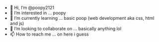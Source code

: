 - 👋 Hi, I’m @poopy2121
- 👀 I’m interested in ... poopy
- 🌱 I’m currently learning ... basic poop (web development aka css, html and js)
- 💞️ I’m looking to collaborate on ... basically anything lol
- 📫 How to reach me ... on here i guess

<!---
poopy2121/poopy2121 is a ✨ special ✨ repository because its `README.md` (this file) appears on your GitHub profile.
You can click the Preview link to take a look at your changes.
--->
